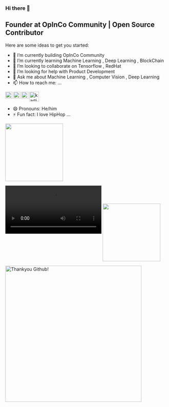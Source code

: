 ### Hi there 👋
## Founder at OpInCo Community | Open Source Contributor


Here are some ideas to get you started:

- 🔭 I’m currently building OpInCo Community
- 🌱 I’m currently learning Machine Learning , Deep Learning , BlockChain 
- 👯 I’m looking to collaborate on Tensorflow , RedHat
- 🤔 I’m looking for help with Product Development
- 💬 Ask me about Machine Learning , Computer Vision , Deep Learning 
- 📫 How to reach me: ...
<a href="https://twitter.com/carrycooldude">
  <img align="left" alt="Kartikey Rawat | Twitter" width="22px" src="https://raw.githubusercontent.com/rahuldkjain/github-profile-readme-generator/master/src/images/icons/Social/twitter.svg" />
</a>
<a href="https://www.linkedin.com/in/carrycooldude/">
  <img align="left" alt="Kartikey's LinkdeIN" width="22px" src="https://raw.githubusercontent.com/rahuldkjain/github-profile-readme-generator/master/src/images/icons/Social/linked-in-alt.svg" />
</a>
<a href="https://leetcode.com/carrycooldude/">
  <img align="left" alt="Kartikey's Leetcode" width="22px" src="https://upload.wikimedia.org/wikipedia/commons/1/19/LeetCode_logo_black.png" />
</a>
<a href="https://dev.to/carrycooldude">
  <i class="fab fa-dev" title="carrycooldude's DEV Profile"></i>
</a>
<a href="https://dev.to/carrycooldude">
  <img src="https://d2fltix0v2e0sb.cloudfront.net/dev-badge.svg" alt="kartikey rawat's DEV Profile" height="30" width="30">
</a>

- 😄 Pronouns: He/him
- ⚡ Fun fact: I love HipHop ...


<!-- [![GitHub Streak](https://github-readme-streak-stats.herokuapp.com/?user=carrycooldude&theme=dark)](https://git.io/streak-stats) -->
<img height="180em"   align="center" src="https://github-readme-stats.vercel.app/api?username=carrycooldude&show_icons=true&theme=jolly&include_all_commits=true&count_private=true"/>

![](https://user-images.githubusercontent.com/41143496/111524041-fc65e800-8781-11eb-8a84-ae5e8517b1f7.mp4)
 <img height="180em" align="center" src="https://github-readme-stats.vercel.app/api/top-langs/?username=carrycooldude&&layout=compact&hide=shell&theme=jolly"/> 


<img src="https://user-images.githubusercontent.com/41143496/111601768-b13aec00-87f8-11eb-8d8c-51db093db5da.gif" alt="Thankyou Github!" width="425">

